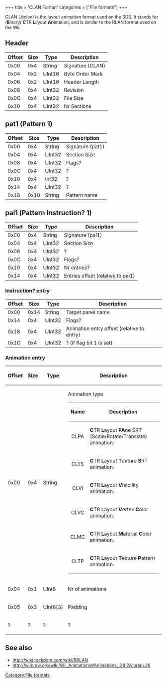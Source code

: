 +++
title = 'CLAN Format'
categories = ["File formats"]
+++

CLAN (.bclan) is the layout animation format used on the 3DS. It stands
for (**B**inary) **C**TR **L**ayout **An**imation, and is similar to the
RLAN format used on the Wii.

## Header

| Offset | Size | Type   | Description      |
|--------|------|--------|------------------|
| 0x00   | 0x4  | String | Signature (CLAN) |
| 0x04   | 0x2  | UInt16 | Byte Order Mark  |
| 0x06   | 0x2  | UInt16 | Header Length    |
| 0x08   | 0x4  | UInt32 | Revision         |
| 0x0C   | 0x4  | UInt32 | File Size        |
| 0x10   | 0x4  | UInt32 | Nr Sections      |

## pat1 (Pattern 1)

| Offset | Size | Type   | Description      |
|--------|------|--------|------------------|
| 0x00   | 0x4  | String | Signature (pat1) |
| 0x04   | 0x4  | UInt32 | Section Size     |
| 0x08   | 0x4  | UInt32 | Flags?           |
| 0x0C   | 0x4  | UInt32 | ?                |
| 0x10   | 0x4  | Int32  | ?                |
| 0x14   | 0x4  | UInt32 | ?                |
| 0x18   | 0x10 | String | Pattern name     |

## pai1 (Pattern Instruction? 1)

| Offset | Size | Type   | Description                       |
|--------|------|--------|-----------------------------------|
| 0x00   | 0x4  | String | Signature (pai1)                  |
| 0x04   | 0x4  | UInt32 | Section Size                      |
| 0x08   | 0x4  | UInt32 | ?                                 |
| 0x0C   | 0x4  | UInt32 | Flags?                            |
| 0x10   | 0x4  | UInt32 | Nr entries?                       |
| 0x14   | 0x4  | UInt32 | Entries offset (relative to pai1) |

### Instruction? entry

| Offset | Size | Type   | Description                                |
|--------|------|--------|--------------------------------------------|
| 0x00   | 0x14 | String | Target panel name                          |
| 0x14   | 0x4  | UInt32 | Flags?                                     |
| 0x18   | 0x4  | UInt32 | Animation entry offset (relative to entry) |
| 0x1C   | 0x4  | UInt32 | ? (if flag bit 1 is set)                   |

### Animation entry

<table>
<thead>
<tr class="header">
<th><p>Offset</p></th>
<th><p>Size</p></th>
<th><p>Type</p></th>
<th><p>Description</p></th>
</tr>
</thead>
<tbody>
<tr class="odd">
<td><p>0x00</p></td>
<td><p>0x4</p></td>
<td><p>String</p></td>
<td><p>Animation type</p>
<table>
<thead>
<tr class="header">
<th><p>Name</p></th>
<th><p>Description</p></th>
</tr>
</thead>
<tbody>
<tr class="odd">
<td style="text-align: center;"><p>CLPA</p></td>
<td><p><strong>C</strong>TR <strong>L</strong>ayout
<strong>PA</strong>ne SRT (Scale/Rotate/Translate) animation.</p></td>
</tr>
<tr class="even">
<td style="text-align: center;"><p>CLTS</p></td>
<td><p><strong>C</strong>TR <strong>L</strong>ayout
<strong>T</strong>exture <strong>S</strong>RT animation.</p></td>
</tr>
<tr class="odd">
<td style="text-align: center;"><p>CLVI</p></td>
<td><p><strong>C</strong>TR <strong>L</strong>ayout
<strong>VI</strong>sibility animation.</p></td>
</tr>
<tr class="even">
<td style="text-align: center;"><p>CLVC</p></td>
<td><p><strong>C</strong>TR <strong>L</strong>ayout
<strong>V</strong>ertex <strong>C</strong>olor animation.</p></td>
</tr>
<tr class="odd">
<td style="text-align: center;"><p>CLMC</p></td>
<td><p><strong>C</strong>TR <strong>L</strong>ayout
<strong>M</strong>aterial <strong>C</strong>olor animation.</p></td>
</tr>
<tr class="even">
<td style="text-align: center;"><p>CLTP</p></td>
<td><p><strong>C</strong>TR <strong>L</strong>ayout
<strong>T</strong>exture <strong>P</strong>attern animation.</p></td>
</tr>
</tbody>
</table></td>
</tr>
<tr class="even">
<td><p>0x04</p></td>
<td><p>0x1</p></td>
<td><p>UInt8</p></td>
<td><p>Nr of animations</p></td>
</tr>
<tr class="odd">
<td><p>0x05</p></td>
<td><p>0x3</p></td>
<td><p>UInt8[3]</p></td>
<td><p>Padding</p></td>
</tr>
<tr class="even">
<td><p>?</p></td>
<td><p>?</p></td>
<td><p>?</p></td>
<td><p>?</p></td>
</tr>
</tbody>
</table>

## See also

- <http://wiki.tockdom.com/wiki/BRLAN>
- <http://wiibrew.org/wiki/Wii_Animations#Animations_.28.2A.brlan.29>

[Category:File formats](Category:File_formats "wikilink")